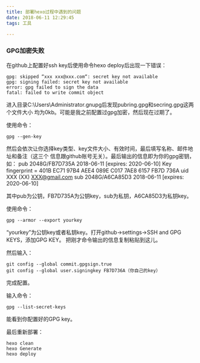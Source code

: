 ```yaml
---
title: 部署hexo过程中遇到的问题
date: 2018-06-11 12:29:45
tags: 工具

---
```




### GPG加密失败

在github上配置好ssh key后使用命令hexo deploy后出现一下错误：

```shell
gpg: skipped “xxx xxx@xxx.com“: secret key not available
gpg: signing failed: secret key not available
error: gpg failed to sign the data
fatal: failed to write commit object
```

<!-- more -->

进入目录C:\Users\Administrator.gnupg后发现pubring.gpg和secring.gpg这两个文件大小
均为0kb。可能是我之前配置过gpg加密，然后现在过期了。

使用命令：

```shell
gpg --gen-key
```

然后会依次让你选择key类型、key文件大小、有效时间，最后填写名称、邮件地址和备注（这三个
信息跟github账号无关）。最后输出的信息即为你的gpg密钥，如：
pub 2048G/FB7D735A 2018-06-11 [expires: 2020-06-10]
Key fingerprint = 401B EC71 97B4 AEE4 089E C017 7AE8 6157 FB7D 736A
uid XXX (XX) [XXX@gmail.com](mailto:XXX@gmail.com)
sub 2048G/A6CA85D3 2018-06-11 [expires: 2020-06-10]

其中pub为公钥，FB7D735A为公钥key，sub为私钥，A6CA85D3为私钥key。

使用命令：

```shell
gpg --armor --export yourkey
```

“yourkey”为公钥key或者私钥key。打开github->settings->SSH and GPG KEYS，添加GPG KEY。
把刚才命令输出的信息复制粘贴到这儿。

然后输入：

```shell
git config --global commit.gpgsign.true
git config --global user.signingkey FB7D736A（你自己的key）
```

完成配置。

输入命令：

```shell
gpg --list-secret-keys
```

能看到你配置好的GPG key。

最后重新部署：

```shell
hexo clean
hexo Generate
hexo deploy
```

